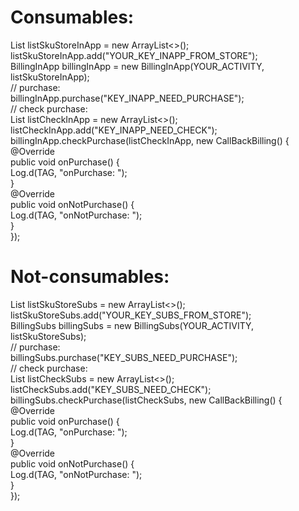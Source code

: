 # Consumables:
  List<String> listSkuStoreInApp = new ArrayList<>();</br>
  listSkuStoreInApp.add("YOUR_KEY_INAPP_FROM_STORE");</br>
  BillingInApp billingInApp = new BillingInApp(YOUR_ACTIVITY, listSkuStoreInApp); </br>
  // purchase:</br>
  billingInApp.purchase("KEY_INAPP_NEED_PURCHASE");</br>
  // check purchase:</br>
  List<String> listCheckInApp = new ArrayList<>();</br>
  listCheckInApp.add("KEY_INAPP_NEED_CHECK");</br>
  billingInApp.checkPurchase(listCheckInApp, new CallBackBilling() {</br>
      @Override</br>
      public void onPurchase() {</br>
         Log.d(TAG, "onPurchase: ");</br>
      }</br>
      @Override</br>
      public void onNotPurchase() {</br>
         Log.d(TAG, "onNotPurchase: ");</br>
      }</br>
   });</br>
  
# Not-consumables:
  List<String> listSkuStoreSubs = new ArrayList<>();</br>
  listSkuStoreSubs.add("YOUR_KEY_SUBS_FROM_STORE");</br>
  BillingSubs billingSubs = new BillingSubs(YOUR_ACTIVITY, listSkuStoreSubs); </br>
  // purchase:</br>
  billingSubs.purchase("KEY_SUBS_NEED_PURCHASE");</br>
  // check purchase:</br>
  List<String> listCheckSubs = new ArrayList<>();</br>
  listCheckSubs.add("KEY_SUBS_NEED_CHECK");</br>
  billingSubs.checkPurchase(listCheckSubs, new CallBackBilling() {</br>
      @Override</br>
      public void onPurchase() {</br>
         Log.d(TAG, "onPurchase: ");</br>
      }</br>
      @Override</br>
      public void onNotPurchase() {</br>
         Log.d(TAG, "onNotPurchase: ");</br>
      }</br>
   });</br>
